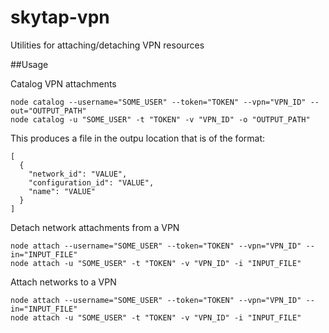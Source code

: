 # skytap-vpn
Utilities for attaching/detaching VPN resources

##Usage

Catalog VPN attachments
```
node catalog --username="SOME_USER" --token="TOKEN" --vpn="VPN_ID" --out="OUTPUT_PATH"
node catalog -u "SOME_USER" -t "TOKEN" -v "VPN_ID" -o "OUTPUT_PATH"
```

This produces a file in the outpu location that is of the format:
```
[
  { 
    "network_id": "VALUE", 
    "configuration_id": "VALUE", 
    "name": "VALUE"
  }
]
```

Detach network attachments from a VPN
```
node attach --username="SOME_USER" --token="TOKEN" --vpn="VPN_ID" --in="INPUT_FILE"
node attach -u "SOME_USER" -t "TOKEN" -v "VPN_ID" -i "INPUT_FILE"
```

Attach networks to a VPN
```
node attach --username="SOME_USER" --token="TOKEN" --vpn="VPN_ID" --in="INPUT_FILE"
node attach -u "SOME_USER" -t "TOKEN" -v "VPN_ID" -i "INPUT_FILE"
```
